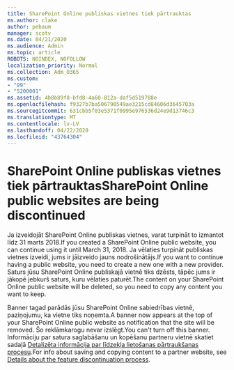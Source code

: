```yaml
---
title: SharePoint Online publiskas vietnes tiek pārtrauktas
ms.author: clake
author: pebaum
manager: scotv
ms.date: 04/21/2020
ms.audience: Admin
ms.topic: article
ROBOTS: NOINDEX, NOFOLLOW
localization_priority: Normal
ms.collection: Adm_O365
ms.custom:
- "99"
- "5200001"
ms.assetid: 4b8b89f8-bfd8-4a60-812a-daf5d519788e
ms.openlocfilehash: f9327b7ba506790549ae3215cd84606d3645703a
ms.sourcegitcommit: 631cbb5f03e5371f0995e976536d24e9d13746c3
ms.translationtype: MT
ms.contentlocale: lv-LV
ms.lasthandoff: 04/22/2020
ms.locfileid: "43764304"
---
```

# <a name="sharepoint-online-public-websites-are-being-discontinued"></a><span data-ttu-id="d4de5-102">SharePoint Online publiskas vietnes tiek pārtrauktas</span><span class="sxs-lookup"><span data-stu-id="d4de5-102">SharePoint Online public websites are being discontinued</span></span>

<span data-ttu-id="d4de5-103">Ja izveidojāt SharePoint Online publiskas vietnes, varat turpināt to izmantot līdz 31 marts 2018.</span><span class="sxs-lookup"><span data-stu-id="d4de5-103">If you created a SharePoint Online public website, you can continue using it until March 31, 2018.</span></span> <span data-ttu-id="d4de5-104">Ja vēlaties turpināt publiskas vietnes izveidi, jums ir jāizveido jauns nodrošinātājs.</span><span class="sxs-lookup"><span data-stu-id="d4de5-104">If you want to continue having a public website, you need to create a new one with a new provider.</span></span> <span data-ttu-id="d4de5-105">Saturs jūsu SharePoint Online publiskajā vietnē tiks dzēsts, tāpēc jums ir jākopē jebkurš saturs, kuru vēlaties paturēt.</span><span class="sxs-lookup"><span data-stu-id="d4de5-105">The content on your SharePoint Online public website will be deleted, so you need to copy any content you want to keep.</span></span>
  
<span data-ttu-id="d4de5-106">Banner tagad parādās jūsu SharePoint Online sabiedrības vietnē, paziņojumu, ka vietne tiks noņemta.</span><span class="sxs-lookup"><span data-stu-id="d4de5-106">A banner now appears at the top of your SharePoint Online public website as notification that the site will be removed.</span></span> <span data-ttu-id="d4de5-107">Šo reklāmkarogu nevar izslēgt.</span><span class="sxs-lookup"><span data-stu-id="d4de5-107">You can't turn off this banner.</span></span> <span data-ttu-id="d4de5-108">Informāciju par satura saglabāšanu un kopēšanu partneru vietnē skatiet sadaļā [Detalizēta informācija par līdzekļa lietošanas pārtraukšanas procesu](https://go.microsoft.com/fwlink/?linkid=866980).</span><span class="sxs-lookup"><span data-stu-id="d4de5-108">For info about saving and copying content to a partner website, see [Details about the feature discontinuation process](https://go.microsoft.com/fwlink/?linkid=866980).</span></span>
  